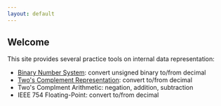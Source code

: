 ```yaml
---
layout: default
---
```

## Welcome
This site provides several practice tools on internal data representation:
- [Binary Number System](ch2.html): convert unsigned binary to/from decimal
- [Two's Complement Representation](ch3_2com.html): convert to/from decimal
- Two's Complment Arithmetic: negation, addition, subtraction
- IEEE 754 Floating-Point: convert to/from decimal
